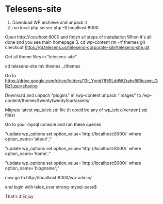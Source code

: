 # Telesens-site

1. Download WP archieve and unpack it
2. run local php server
php -S localhost:8000

Open http://localhost:8000 and finish all steps of installation
When it's all done and you see main homepage
3. cd wp-content
rm -rf themes
git checkout https://gl.telesens.us/telesens-corporate-site/telesens-site.git

Get all theme files in
"telesens-site"

cd telesens-site
mv themes ../themes

Go to 
https://drive.google.com/drive/folders/13r_Yvnb7859LddWZrahv5lRiczwn_QBz?usp=sharing

Download and unpach "plugins" in /wp-content
unpack "images" to  /wp-content/themes/twentytwentyfour/assets/


Migrate latest wp_telek.sql file (it could be any of wp_telek{version}.sql files)

Go to your mysql console and run these queries

"update wp_options set option_value='http://localhost:8000/' where option_name='siteurl';"

"update wp_options set option_value='http://localhost:8000/' where option_name='home';"

"update wp_options set option_value='http://localhost:8000/' where option_name='blogname';"



now go to 
http://localhost:8000/wp-admin/

and login with
telek_user
strong-mysql-pass$

That's it
Enjoy